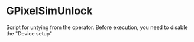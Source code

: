 # GPixelSimUnlock
Script for untying from the operator. Before execution, you need to disable the "Device setup"
